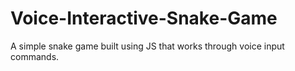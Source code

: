 # Voice-Interactive-Snake-Game
A simple snake game built using JS that works through voice input commands.
